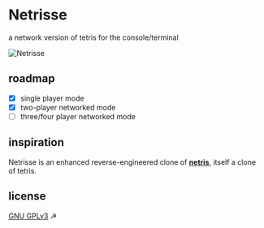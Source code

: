 # Netrisse

a network version of tetris for the console/terminal

![Netrisse](https://user-images.githubusercontent.com/15326526/192656891-5b5fe96a-0ece-4730-a5a7-5b52dc750595.gif)

## roadmap

* [x] single player mode
* [x] two-player networked mode
* [ ] three/four player networked mode

## inspiration

Netrisse is an enhanced reverse-engineered clone of __[netris](https://web.archive.org/web/20070215202226/http://portsmon.freebsd.org/portoverview.py?category=games&portname=netris)__, itself a clone of tetris.

## license

[GNU GPLv3](https://www.gnu.org/licenses/gpl-3.0.en.html) ☭
